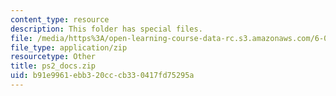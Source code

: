 ```yaml
---
content_type: resource
description: This folder has special files.
file: /media/https%3A/open-learning-course-data-rc.s3.amazonaws.com/6-047-computational-biology-fall-2015/b91e9961ebb320cccb330417fd75295a_ps2_docs.zip
file_type: application/zip
resourcetype: Other
title: ps2_docs.zip
uid: b91e9961-ebb3-20cc-cb33-0417fd75295a
---
```

